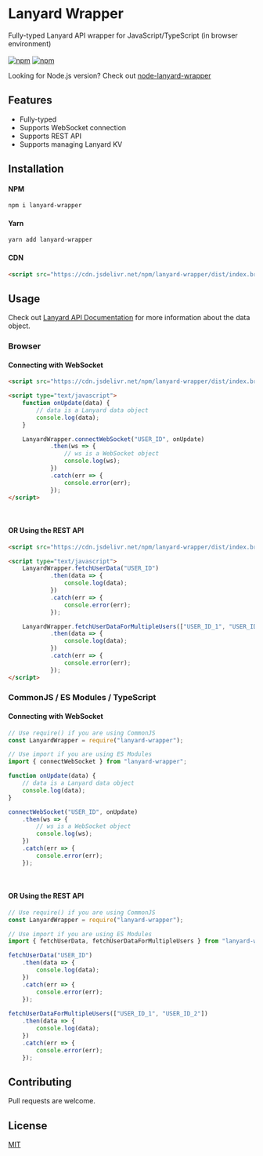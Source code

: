 # Lanyard Wrapper
Fully-typed Lanyard API wrapper for JavaScript/TypeScript (in browser environment)
<br><br>
[![npm](https://img.shields.io/npm/v/lanyard-wrapper)](https://www.npmjs.com/package/lanyard-wrapper)
[![npm](https://img.shields.io/npm/dt/lanyard-wrapper)](https://www.npmjs.com/package/lanyard-wrapper)

Looking for Node.js version? Check out [node-lanyard-wrapper](https://github.com/brokiem/node-lanyard-wrapper)

## Features
- Fully-typed
- Supports WebSocket connection
- Supports REST API
- Supports managing Lanyard KV

## Installation
#### NPM
```bash
npm i lanyard-wrapper
```
#### Yarn
```bash
yarn add lanyard-wrapper
```
#### CDN
```html
<script src="https://cdn.jsdelivr.net/npm/lanyard-wrapper/dist/index.browser.js"></script>
```

## Usage

Check out [Lanyard API Documentation](https://brokiem.is-a.dev/lanyard-wrapper/) for more information about the data object.

### Browser
#### Connecting with WebSocket
```html
<script src="https://cdn.jsdelivr.net/npm/lanyard-wrapper/dist/index.browser.js"></script>

<script type="text/javascript">
    function onUpdate(data) {
        // data is a Lanyard data object
        console.log(data);
    }

    LanyardWrapper.connectWebSocket("USER_ID", onUpdate)
            .then(ws => {
                // ws is a WebSocket object
                console.log(ws);
            })
            .catch(err => {
                console.error(err);
            });
</script>
```
<br>

#### OR Using the REST API
```html
<script src="https://cdn.jsdelivr.net/npm/lanyard-wrapper/dist/index.browser.js"></script>

<script type="text/javascript">
    LanyardWrapper.fetchUserData("USER_ID")
            .then(data => {
                console.log(data);
            })
            .catch(err => {
                console.error(err);
            });

    LanyardWrapper.fetchUserDataForMultipleUsers(["USER_ID_1", "USER_ID_2"])
            .then(data => {
                console.log(data);
            })
            .catch(err => {
                console.error(err);
            });
</script>
```

### CommonJS / ES Modules / TypeScript
#### Connecting with WebSocket
```ts
// Use require() if you are using CommonJS
const LanyardWrapper = require("lanyard-wrapper");

// Use import if you are using ES Modules
import { connectWebSocket } from "lanyard-wrapper";

function onUpdate(data) {
    // data is a Lanyard data object
    console.log(data);
}

connectWebSocket("USER_ID", onUpdate)
    .then(ws => {
        // ws is a WebSocket object
        console.log(ws);
    })
    .catch(err => {
        console.error(err);
    });
```
<br>

#### OR Using the REST API
```ts
// Use require() if you are using CommonJS
const LanyardWrapper = require("lanyard-wrapper");

// Use import if you are using ES Modules
import { fetchUserData, fetchUserDataForMultipleUsers } from "lanyard-wrapper";

fetchUserData("USER_ID")
    .then(data => {
        console.log(data);
    })
    .catch(err => {
        console.error(err);
    });
    
fetchUserDataForMultipleUsers(["USER_ID_1", "USER_ID_2"])
    .then(data => {
        console.log(data);
    })
    .catch(err => {
        console.error(err);
    });
```

## Contributing
Pull requests are welcome.

## License
[MIT](https://choosealicense.com/licenses/mit/)

